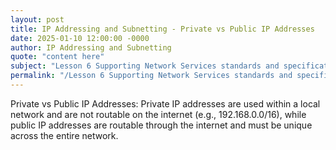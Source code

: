 ```yaml
---
layout: post
title: IP Addressing and Subnetting - Private vs Public IP Addresses
date: 2025-01-10 12:00:00 -0000
author: IP Addressing and Subnetting
quote: "content here"
subject: "Lesson 6 Supporting Network Services standards and specifications"
permalink: "/Lesson 6 Supporting Network Services standards and specifications/IP Addressing and Subnetting/IP Addressing and Subnetting - Private vs Public IP Addresses"
---
```


Private vs Public IP Addresses: Private IP addresses are used within a local network and are not routable on the internet (e.g., 192.168.0.0/16), while public IP addresses are routable through the internet and must be unique across the entire network.
